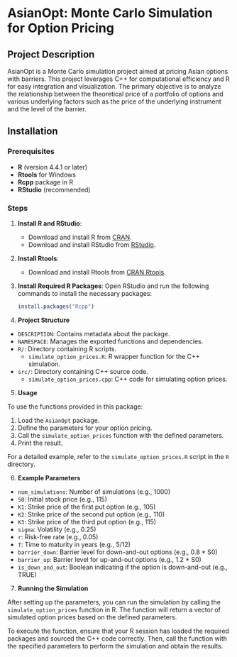 # AsianOpt: Monte Carlo Simulation for Option Pricing

## Project Description

AsianOpt is a Monte Carlo simulation project aimed at pricing Asian options with barriers. This project leverages C++ for computational efficiency and R for easy integration and visualization. The primary objective is to analyze the relationship between the theoretical price of a portfolio of options and various underlying factors such as the price of the underlying instrument and the level of the barrier.

## Installation

### Prerequisites

- **R** (version 4.4.1 or later)
- **Rtools** for Windows
- **Rcpp** package in R
- **RStudio** (recommended)

### Steps

1. **Install R and RStudio**:
   - Download and install R from [CRAN](https://cran.r-project.org/).
   - Download and install RStudio from [RStudio](https://www.rstudio.com/products/rstudio/download/).

2. **Install Rtools**:
   - Download and install Rtools from [CRAN Rtools](https://cran.r-project.org/bin/windows/Rtools/).

3. **Install Required R Packages**:
   Open RStudio and run the following commands to install the necessary packages:
   ```r
   install.packages("Rcpp")
4. **Project Structure**

- `DESCRIPTION`: Contains metadata about the package.
- `NAMESPACE`: Manages the exported functions and dependencies.
- `R/`: Directory containing R scripts.
  - `simulate_option_prices.R`: R wrapper function for the C++ simulation.
- `src/`: Directory containing C++ source code.
  - `simulate_option_prices.cpp`: C++ code for simulating option prices.
5. **Usage**

To use the functions provided in this package:

1. Load the `AsianOpt` package.
2. Define the parameters for your option pricing.
3. Call the `simulate_option_prices` function with the defined parameters.
4. Print the result.

For a detailed example, refer to the `simulate_option_prices.R` script in the `R` directory.

6. **Example Parameters**

- `num_simulations`: Number of simulations (e.g., 1000)
- `S0`: Initial stock price (e.g., 115)
- `K1`: Strike price of the first put option (e.g., 105)
- `K2`: Strike price of the second put option (e.g., 110)
- `K3`: Strike price of the third put option (e.g., 115)
- `sigma`: Volatility (e.g., 0.25)
- `r`: Risk-free rate (e.g., 0.05)
- `T`: Time to maturity in years (e.g., 5/12)
- `barrier_down`: Barrier level for down-and-out options (e.g., 0.8 * S0)
- `barrier_up`: Barrier level for up-and-out options (e.g., 1.2 * S0)
- `is_down_and_out`: Boolean indicating if the option is down-and-out (e.g., TRUE)

7. **Running the Simulation**

After setting up the parameters, you can run the simulation by calling the `simulate_option_prices` function in R. The function will return a vector of simulated option prices based on the defined parameters.

To execute the function, ensure that your R session has loaded the required packages and sourced the C++ code correctly. Then, call the function with the specified parameters to perform the simulation and obtain the results.
